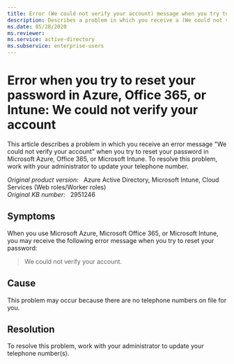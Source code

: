 ```yaml
---
title: Error (We could not verify your account) message when you try to reset your password in Azure, Office 365, or Intune
description: Describes a problem in which you receive a (We could not verify your account) error message when you try to reset your password in Microsoft Azure, Office 365, or Microsoft Intune.
ms.date: 05/28/2020
ms.reviewer: 
ms.service: active-directory
ms.subservice: enterprise-users
---
```

# Error when you try to reset your password in Azure, Office 365, or Intune: We could not verify your account

This article describes a problem in which you receive an error message "We could not verify your account" when you try to reset your password in Microsoft Azure, Office 365, or Microsoft Intune. To resolve this problem, work with your administrator to update your telephone number.

_Original product version:_ &nbsp; Azure Active Directory, Microsoft Intune, Cloud Services (Web roles/Worker roles)  
_Original KB number:_ &nbsp; 2951246

## Symptoms

When you use Microsoft Azure, Microsoft Office 365, or Microsoft Intune, you may receive the following error message when you try to reset your password:

> We could not verify your account.

## Cause

This problem may occur because there are no telephone numbers on file for you.

## Resolution

To resolve this problem, work with your administrator to update your telephone number(s).
